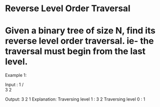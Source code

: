 # Reverse Level Order Traversal
# Given a binary tree of size N, find its reverse level order traversal. ie- the traversal must begin from the last level.

Example 1:

Input :
        1
      /   \
     3     2

Output: 3 2 1
Explanation:
Traversing level 1 : 3 2
Traversing level 0 : 1
